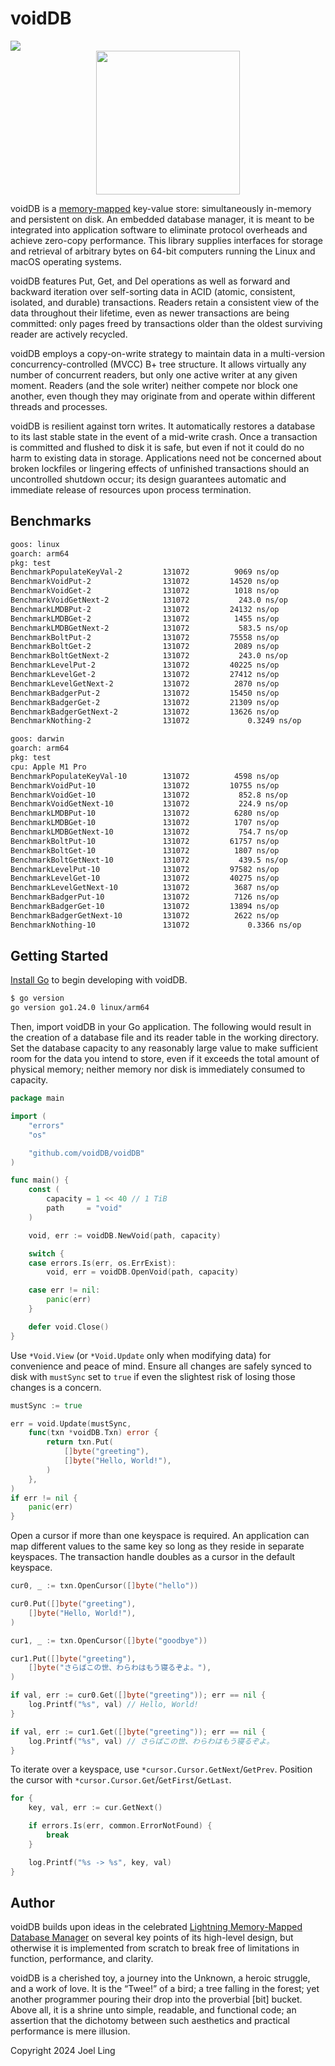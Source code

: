 # voidDB

<a href="https://pkg.go.dev/github.com/voidDB/voidDB">
  <img src="https://pkg.go.dev/badge/github.com/voidDB/voidDB.svg" />
</a>
<div align="center">
  <img src="https://github.com/voidDB.png" width="230" />
</div>

voidDB is a [memory-mapped](https://man7.org/linux/man-pages/man2/mmap.2.html)
key-value store: simultaneously in-memory and persistent on disk. An embedded
database manager, it is meant to be integrated into application software to
eliminate protocol overheads and achieve zero-copy performance. This library
supplies interfaces for storage and retrieval of arbitrary bytes on 64-bit
computers running the Linux and macOS operating systems.

voidDB features Put, Get, and Del operations as well as forward and backward
iteration over self-sorting data in ACID (atomic, consistent, isolated, and
durable) transactions. Readers retain a consistent view of the data throughout
their lifetime, even as newer transactions are being committed: only pages
freed by transactions older than the oldest surviving reader are actively
recycled.

voidDB employs a copy-on-write strategy to maintain data in a multi-version
concurrency-controlled (MVCC) B+ tree structure. It allows virtually any number
of concurrent readers, but only one active writer at any given moment. Readers
(and the sole writer) neither compete nor block one another, even though they
may originate from and operate within different threads and processes.

voidDB is resilient against torn writes. It automatically restores a database
to its last stable state in the event of a mid-write crash. Once a transaction
is committed and flushed to disk it is safe, but even if not it could do no
harm to existing data in storage. Applications need not be concerned about
broken lockfiles or lingering effects of unfinished transactions should an
uncontrolled shutdown occur; its design guarantees automatic and immediate
release of resources upon process termination.

## Benchmarks

```txt
goos: linux
goarch: arm64
pkg: test
BenchmarkPopulateKeyVal-2   	  131072	      9069 ns/op
BenchmarkVoidPut-2          	  131072	     14520 ns/op
BenchmarkVoidGet-2          	  131072	      1018 ns/op
BenchmarkVoidGetNext-2      	  131072	       243.0 ns/op
BenchmarkLMDBPut-2          	  131072	     24132 ns/op
BenchmarkLMDBGet-2          	  131072	      1455 ns/op
BenchmarkLMDBGetNext-2      	  131072	       583.5 ns/op
BenchmarkBoltPut-2          	  131072	     75558 ns/op
BenchmarkBoltGet-2          	  131072	      2089 ns/op
BenchmarkBoltGetNext-2      	  131072	       243.0 ns/op
BenchmarkLevelPut-2         	  131072	     40225 ns/op
BenchmarkLevelGet-2         	  131072	     27412 ns/op
BenchmarkLevelGetNext-2     	  131072	      2870 ns/op
BenchmarkBadgerPut-2        	  131072	     15450 ns/op
BenchmarkBadgerGet-2        	  131072	     21309 ns/op
BenchmarkBadgerGetNext-2    	  131072	     13626 ns/op
BenchmarkNothing-2          	  131072	         0.3249 ns/op
```

```txt
goos: darwin
goarch: arm64
pkg: test
cpu: Apple M1 Pro
BenchmarkPopulateKeyVal-10    	  131072	      4598 ns/op
BenchmarkVoidPut-10           	  131072	     10755 ns/op
BenchmarkVoidGet-10           	  131072	       852.8 ns/op
BenchmarkVoidGetNext-10       	  131072	       224.9 ns/op
BenchmarkLMDBPut-10           	  131072	      6280 ns/op
BenchmarkLMDBGet-10           	  131072	      1707 ns/op
BenchmarkLMDBGetNext-10       	  131072	       754.7 ns/op
BenchmarkBoltPut-10           	  131072	     61757 ns/op
BenchmarkBoltGet-10           	  131072	      1807 ns/op
BenchmarkBoltGetNext-10       	  131072	       439.5 ns/op
BenchmarkLevelPut-10          	  131072	     97582 ns/op
BenchmarkLevelGet-10          	  131072	     40275 ns/op
BenchmarkLevelGetNext-10      	  131072	      3687 ns/op
BenchmarkBadgerPut-10         	  131072	      7126 ns/op
BenchmarkBadgerGet-10         	  131072	     13894 ns/op
BenchmarkBadgerGetNext-10     	  131072	      2622 ns/op
BenchmarkNothing-10           	  131072	         0.3366 ns/op
```

## Getting Started

[Install Go](https://go.dev/doc/install) to begin developing with voidDB.

```bash
$ go version
go version go1.24.0 linux/arm64
```

Then, import voidDB in your Go application. The following would result in the
creation of a database file and its reader table in the working directory. Set
the database capacity to any reasonably large value to make sufficient room for
the data you intend to store, even if it exceeds the total amount of physical
memory; neither memory nor disk is immediately consumed to capacity.

```go
package main

import (
	"errors"
	"os"

	"github.com/voidDB/voidDB"
)

func main() {
	const (
		capacity = 1 << 40 // 1 TiB
		path     = "void"
	)

	void, err := voidDB.NewVoid(path, capacity)

	switch {
	case errors.Is(err, os.ErrExist):
		void, err = voidDB.OpenVoid(path, capacity)

	case err != nil:
		panic(err)
	}

	defer void.Close()
}
```

Use `*Void.View` (or `*Void.Update` only when modifying data) for convenience
and peace of mind. Ensure all changes are safely synced to disk with `mustSync`
set to `true` if even the slightest risk of losing those changes is a concern.

```go
mustSync := true

err = void.Update(mustSync,
	func(txn *voidDB.Txn) error {
		return txn.Put(
			[]byte("greeting"),
			[]byte("Hello, World!"),
		)
	},
)
if err != nil {
	panic(err)
}
```

Open a cursor if more than one keyspace is required. An application can map
different values to the same key so long as they reside in separate keyspaces.
The transaction handle doubles as a cursor in the default keyspace.

```go
cur0, _ := txn.OpenCursor([]byte("hello"))

cur0.Put([]byte("greeting"),
	[]byte("Hello, World!"),
)

cur1, _ := txn.OpenCursor([]byte("goodbye"))

cur1.Put([]byte("greeting"),
	[]byte("さらばこの世、わらわはもう寝るぞよ。"),
)

if val, err := cur0.Get([]byte("greeting")); err == nil {
	log.Printf("%s", val) // Hello, World!
}

if val, err := cur1.Get([]byte("greeting")); err == nil {
	log.Printf("%s", val) // さらばこの世、わらわはもう寝るぞよ。
}
```

To iterate over a keyspace, use `*cursor.Cursor.GetNext`/`GetPrev`. Position
the cursor with `*cursor.Cursor.Get`/`GetFirst`/`GetLast`.

```go
for {
	key, val, err := cur.GetNext()

	if errors.Is(err, common.ErrorNotFound) {
		break
	}

	log.Printf("%s -> %s", key, val)
}
```

## Author

voidDB builds upon ideas in the celebrated [Lightning Memory-Mapped Database
Manager](http://www.lmdb.tech/doc/) on several key points of its high-level
design, but otherwise it is implemented from scratch to break free of
limitations in function, performance, and clarity.

voidDB is a cherished toy, a journey into the Unknown, a heroic struggle, and a
work of love. It is the “Twee!” of a bird; a tree falling in the forest; yet
another programmer pouring their drop into the proverbial [bit] bucket. Above
all, it is a shrine unto simple, readable, and functional code; an assertion
that the dichotomy between such aesthetics and practical performance is mere
illusion.

Copyright 2024 Joel Ling
